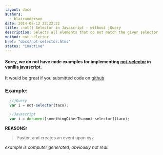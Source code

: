 ```yaml
---
layout: docs
authors:
  - blairanderson
date: 2014-08-12 22:22:22
title: :not() Selector in Javascript - without jQuery
description: Selects all elements that do not match the given selector.
method: not-selector
href: "docs/not-selector.html"
status: "inactive"
---
```


#### Sorry, we do not have code examples for implementing [not-selector](http://api.jquery.com/not-selector/) in vanilla javascript.

It would be great if you submitted code on [github](https://github.com/blairanderson/without-jquery/blob/master/docs/not-selector.md)

### Example:

```javascript
  //jQuery
  var i = not-selector(taco);

  //Javascript
  var i = document[somethingOtherThannot-selector](taco);

```

**REASONS:**
> Faster, and creates an event upon xyz

*example is computer generated, obviously not real.*
